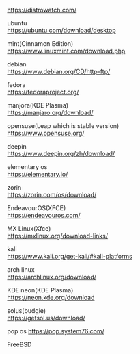 https://distrowatch.com/
<br>

ubuntu  
https://ubuntu.com/download/desktop  

mint(Cinnamon Edition)  
https://www.linuxmint.com/download.php  

debian  
https://www.debian.org/CD/http-ftp/  

fedora  
https://fedoraproject.org/  

manjora(KDE Plasma)  
https://manjaro.org/download/  

opensuse(Leap which is stable version)  
https://www.opensuse.org/  

deepin  
https://www.deepin.org/zh/download/  

elementary os  
https://elementary.io/  

zorin  
https://zorin.com/os/download/  

EndeavourOS(XFCE)  
https://endeavouros.com/  

MX Linux(Xfce)  
https://mxlinux.org/download-links/  

kali  
https://www.kali.org/get-kali/#kali-platforms  

arch linux  
https://archlinux.org/download/  

KDE neon(KDE Plasma)  
https://neon.kde.org/download  

solus(budgie)  
https://getsol.us/download/  

pop os
https://pop.system76.com/  

FreeBSD  






